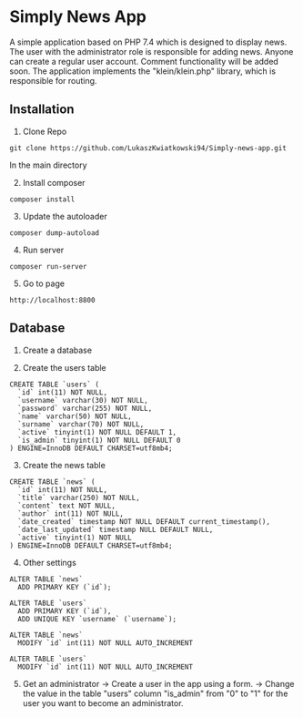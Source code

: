 # Simply News App

A simple application based on PHP 7.4 which is designed to display news. The user with the administrator role is responsible for adding news. Anyone can create a regular user account. Comment functionality will be added soon. The application implements the "klein/klein.php" library, which is responsible for routing.


## Installation

1. Clone Repo
```
git clone https://github.com/LukaszKwiatkowski94/Simply-news-app.git
```

In the main directory

2. Install composer
```
composer install
```

3. Update the autoloader
```
composer dump-autoload
```

4. Run server
```
composer run-server
```

5. Go to page
```
http://localhost:8800
```

## Database

1. Create a database

2. Create the users table
```
CREATE TABLE `users` (
  `id` int(11) NOT NULL,
  `username` varchar(30) NOT NULL,
  `password` varchar(255) NOT NULL,
  `name` varchar(50) NOT NULL,
  `surname` varchar(70) NOT NULL,
  `active` tinyint(1) NOT NULL DEFAULT 1,
  `is_admin` tinyint(1) NOT NULL DEFAULT 0
) ENGINE=InnoDB DEFAULT CHARSET=utf8mb4;
```

3. Create the news table
```
CREATE TABLE `news` (
  `id` int(11) NOT NULL,
  `title` varchar(250) NOT NULL,
  `content` text NOT NULL,
  `author` int(11) NOT NULL,
  `date_created` timestamp NOT NULL DEFAULT current_timestamp(),
  `date_last_updated` timestamp NULL DEFAULT NULL,
  `active` tinyint(1) NOT NULL
) ENGINE=InnoDB DEFAULT CHARSET=utf8mb4;
```

4. Other settings
```
ALTER TABLE `news`
  ADD PRIMARY KEY (`id`);
  
ALTER TABLE `users`
  ADD PRIMARY KEY (`id`),
  ADD UNIQUE KEY `username` (`username`);

ALTER TABLE `news`
  MODIFY `id` int(11) NOT NULL AUTO_INCREMENT
  
ALTER TABLE `users`
  MODIFY `id` int(11) NOT NULL AUTO_INCREMENT
```

5. Get an administrator
-> Create a user in the app using a form.
-> Change the value in the table "users" column "is_admin" from "0" to "1" for the user you want to become an administrator.
